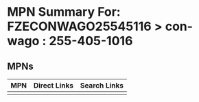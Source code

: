 



# MPN Summary For: FZECONWAGO25545116 > con-wago : 255-405-1016

## MPNs
  

|MPN|Direct Links|Search Links|
| :--- | :--- | :--- |
||||
